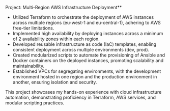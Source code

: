 Project: Multi-Region AWS Infrastructure Deployment**

- Utilized Terraform to orchestrate the deployment of AWS instances across multiple regions (eu-west-1 and eu-central-1), adhering to AWS free-tier limitations.
- Implemented high availability by deploying instances across a minimum of 2 availability zones within each region.
- Developed reusable infrastructure as code (IaC) templates, enabling consistent deployment across multiple environments (dev, prod).
- Created modularized scripts to automate the provisioning of Ansible and Docker containers on the deployed instances, promoting scalability and maintainability.
- Established VPCs for segregating environments, with the development environment hosted in one region and the production environment in another, ensuring isolation and security.

This project showcases my hands-on experience with cloud infrastructure automation, demonstrating proficiency in Terraform, AWS services, and modular scripting practices.

